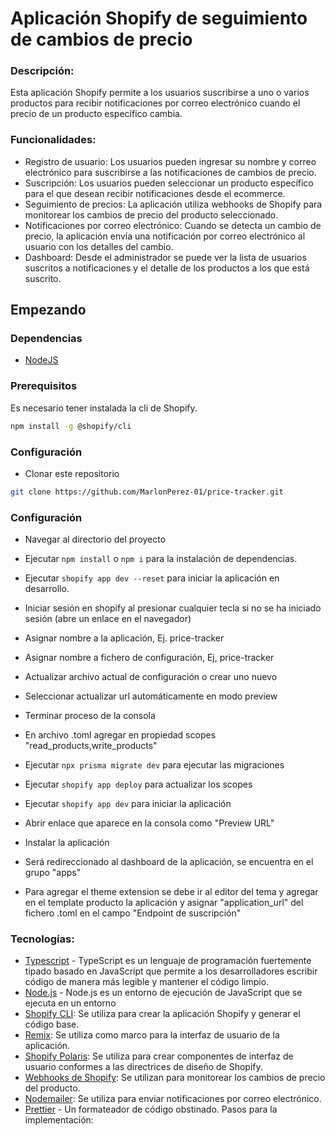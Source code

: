 # Aplicación Shopify de seguimiento de cambios de precio

### Descripción:

Esta aplicación Shopify permite a los usuarios suscribirse a uno o varios productos para recibir notificaciones por
correo electrónico cuando el precio de un producto específico cambia.

### Funcionalidades:

- Registro de usuario: Los usuarios pueden ingresar su nombre y correo electrónico para suscribirse a las notificaciones
  de cambios de precio.
- Suscripción: Los usuarios pueden seleccionar un producto específico para el que desean recibir notificaciones desde el
  ecommerce.
- Seguimiento de precios: La aplicación utiliza webhooks de Shopify para monitorear los cambios de precio del producto
  seleccionado.
- Notificaciones por correo electrónico: Cuando se detecta un cambio de precio, la aplicación envía una notificación por
  correo electrónico al usuario con los detalles del cambio.
- Dashboard: Desde el administrador se puede ver la lista de usuarios suscritos a notificaciones y el detalle de los
  productos a los que está suscrito.

## Empezando

### Dependencias

* [NodeJS](https://nodejs.org/en/)

### Prerequisitos

Es necesario tener instalada la cli de Shopify.

```sh
npm install -g @shopify/cli
```

### Configuración

- Clonar este repositorio

```sh
git clone https://github.com/MarlonPerez-01/price-tracker.git
```

### Configuración

- Navegar al directorio del proyecto

- Ejecutar `npm install` o `npm i` para la instalación de dependencias.

- Ejecutar `shopify app dev --reset` para iniciar la aplicación en desarrollo.
- Iniciar sesión en shopify al presionar cualquier tecla si no se ha iniciado sesión (abre un enlace en el navegador)
- Asignar nombre a la aplicación, Ej. price-tracker
- Asignar nombre a fichero de configuración, Ej, price-tracker
- Actualizar archivo actual de configuración o crear uno nuevo
- Seleccionar actualizar url automáticamente en modo preview
- Terminar proceso de la consola
- En archivo .toml agregar en propiedad scopes "read_products,write_products"
- Ejecutar `npx prisma migrate dev` para ejecutar las migraciones
- Ejecutar `shopify app deploy` para actualizar los scopes
- Ejecutar `shopify app dev` para iniciar la aplicación
- Abrir enlace que aparece en la consola como "Preview URL"
- Instalar la aplicación
- Será redireccionado al dashboard de la aplicación, se encuentra en el grupo "apps"
- Para agregar el theme extension se debe ir al editor del tema y agregar en el template producto la aplicación y
  asignar "application_url" del fichero .toml en el campo "Endpoint de suscripción"

### Tecnologías:

- [Typescript](https://www.typescriptlang.org/) - TypeScript es un lenguaje de programación fuertemente tipado basado en
  JavaScript que permite a los desarrolladores escribir código de manera más legible y mantener el código limpio.
- [Node.js](https://nodejs.org/) - Node.js es un entorno de ejecución de JavaScript que se ejecuta en un entorno
- [Shopify CLI](https://shopify.dev/docs/themes/tools/cli): Se utiliza para crear la aplicación Shopify y generar el
  código base.
- [Remix](https://remix.run/): Se utiliza como marco para la interfaz de usuario de la aplicación.
- [Shopify Polaris](https://polaris.shopify.com/): Se utiliza para crear componentes de interfaz de usuario conformes a
  las directrices de diseño de Shopify.
- [Webhooks de Shopify](https://shopify.dev/docs/apps/webhooks): Se utilizan para monitorear los cambios de precio del
  producto.
- [Nodemailer](https://www.nodemailer.com/): Se utiliza para enviar notificaciones por correo electrónico.
- [Prettier](https://prettier.io/) - Un formateador de código obstinado.
  Pasos para la implementación:
